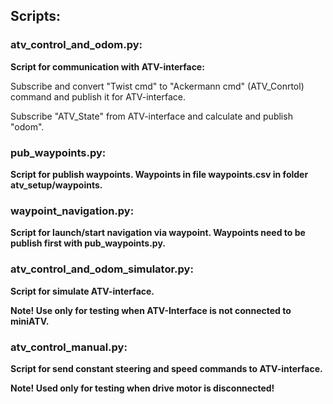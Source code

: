 ## Scripts:

### atv_control_and_odom.py:
**Script for communication with ATV-interface:**

Subscribe and convert "Twist cmd" to "Ackermann cmd" (ATV_Conrtol) command and publish it for ATV-interface.

Subscribe "ATV_State" from ATV-interface and calculate and publish "odom".


### pub_waypoints.py:
**Script for publish waypoints. Waypoints in file waypoints.csv in folder atv_setup/waypoints.**


### waypoint_navigation.py:
**Script for launch/start navigation via waypoint. Waypoints need to be publish first with pub_waypoints.py.**


### atv_control_and_odom_simulator.py:
**Script for simulate ATV-interface.**

**Note! Use only for testing when ATV-Interface is not connected to miniATV.**


### atv_control_manual.py:
**Script for send constant steering and speed commands to ATV-interface.**

**Note! Used only for testing when drive motor is disconnected!**




